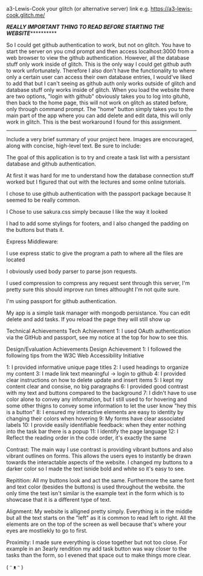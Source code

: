 a3-Lewis-Cook
your glitch (or alternative server) link e.g. https://a3-lewis-cook.glitch.me/

***********************************************REALLY IMPORTANT THING TO READ BEFORE STARTING THE WEBSITE*********************************************************

So I could get github authentication to work, but not on glitch. You have to start the server on you cmd prompt and then access localhost:3000 from a web browser
to view the github authentication. However, all the database stuff only work inside of glitch. This is the only way I could get github auth to work unfortunately. 
Therefore I also don't have the functionality to where only a certain user can access their own database entries, I would've liked to add that but I can't
seeing as github auth only works outside of glitch and database stuff only works inside of glitch. When you load the website there are two options, "login with 
github" obviously takes you to log into gituhb, then back to the home page, this will not work on glitch as stated before, only through command prompt. The "home"
button simply takes you to the main part of the app where you can add delete and edit data, this will only work in glitch. This is the best workaround I found
for this assignment.

******************************************************************************************************************************************************************

Include a very brief summary of your project here. Images are encouraged, along with concise, high-level text. Be sure to include:

The goal of this application is to try and create a task list with a persistant database and github authentication.

At first it was hard for me to understand how the database connection stuff worked but I figured that out with the lectures and some online tutorials.

I chose to use github authentication with the passport package because It seemed to be really common.

I Chose to use sakura.css simply because I like the way it looked

I had to add some stylings for footers, and I also changed the padding on the buttons but thats it.



Express Middleware:

I use express static to give the program a path to where all the files are located

I obviously used body parser to parse json requests.

I used compression to compress any request sent through this server, I'm pretty sure this should improve run times althought I'm not quite sure.

I'm using passport for github authentication.




My app is a simple task manager with mongodb persistance. You can edit delete and add tasks. If you reload the page they will still show up

Technical Achievements
Tech Achievement 1: I used OAuth authentication via the GitHub and passport, see my notice at the top for how to see this.

Design/Evaluation Achievements
Design Achievement 1: I followed the following tips from the W3C Web Accessibility Initiative

1: I provided informative unique page titles
2: I used headings to organize my content
3: I made link text meaningful -> login to github
4: I provided clear instructions on how to delete update and insert items
5: I kept my content clear and consise, no big paragraphs
6: I provided good contrast with my text and buttons compared to the background
7: I didn't have to use color alone to convey any information, but I still used to for hovering and some other thigns to convey some information to let the user know "hey this is a button"
8: I ensured my interactive elements are easy to identity by changing their colors when hovering
9: My forms have clear associated labels
10: I provide easily identifiable feedback: when they enter nothing into the task bar there is a popup
11: I identify the page language
12: I Reflect the reading order in the code order, it's exactly the same

Contrast: The main way I use contrast is providing vibrant buttons and also vibrant outlines on forms. This allows the users eyes to
instantly be drawn towards the interactable aspects of the website. I changed my buttons to a darker color so I made the text isnide bold and white so it's easy to see.

Repitition: All my buttons look and act the same. Furthermore the same font and text color (besides the buttons) is used throughout the website.
the only time the text isn't similar is the example text in the form which is to showcase that it is a different type of text.

Alignment: My website is alligned pretty simply. Everything is in the middle but all the text starts on the "left" as it is common
to read left to right. All the elements are on the top of the screen as well because that's where your eyes are mostliekly to go to first.

Proximity: I made sure everything is close together but not too close. For example in an 3early rendition my add task button was way closer to 
the tasks than the form, so I evened that space out to make things more clear.





( ᵔ ᴥ ᵔ )